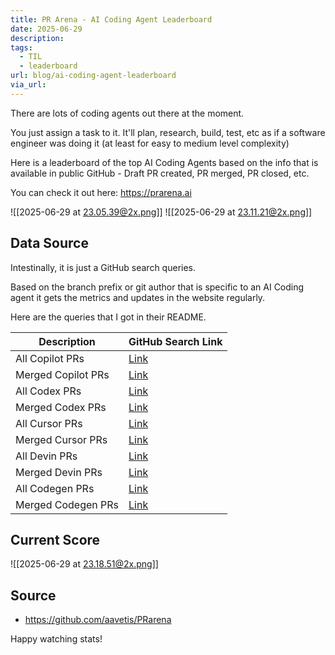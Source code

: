 ```yaml
---
title: PR Arena - AI Coding Agent Leaderboard
date: 2025-06-29
description: 
tags:
  - TIL
  - leaderboard
url: blog/ai-coding-agent-leaderboard
via_url:
---
```

There are lots of coding agents out there at the moment. 

You just assign a task to it. It'll plan, research, build, test, etc as if a software engineer was doing it (at least for easy to medium level complexity)

Here is a leaderboard of the top AI Coding Agents based on the info that is available in  public GitHub - Draft PR created, PR merged, PR closed, etc.

You can check it out here: https://prarena.ai

![[2025-06-29 at 23.05.39@2x.png]]
![[2025-06-29 at 23.11.21@2x.png]]
## Data Source
Intestinally, it is just a GitHub search queries.

Based on the branch prefix or git author that is specific to an AI Coding agent it gets the metrics and updates in the website regularly.

Here are the queries that I got in their README.

| Description        | GitHub Search Link                                                                                     |
| ------------------ | ------------------------------------------------------------------------------------------------------ |
| All Copilot PRs    | [Link](https://github.com/search?q=is:pr+head:copilot/&type=pullrequests)                              |
| Merged Copilot PRs | [Link](https://github.com/search?q=is:pr+head:copilot/+is:merged&type=pullrequests)                    |
| All Codex PRs      | [Link](https://github.com/search?q=is:pr+head:codex/&type=pullrequests)                                |
| Merged Codex PRs   | [Link](https://github.com/search?q=is:pr+head:codex/+is:merged&type=pullrequests)                      |
| All Cursor PRs     | [Link](https://github.com/search?q=is:pr+head:cursor/&type=pullrequests)                               |
| Merged Cursor PRs  | [Link](https://github.com/search?q=is:pr+head:cursor/+is:merged&type=pullrequests)                     |
| All Devin PRs      | [Link](https://github.com/search?q=is:pr+author:devin-ai-integration[bot]&type=pullrequests)           |
| Merged Devin PRs   | [Link](https://github.com/search?q=is:pr+author:devin-ai-integration[bot]+is:merged&type=pullrequests) |
| All Codegen PRs    | [Link](https://github.com/search?q=is:pr+author:codegen-sh[bot]&type=pullrequests)                     |
| Merged Codegen PRs | [Link](https://github.com/search?q=is:pr+author:codegen-sh[bot]+is:merged&type=pullrequests)           |

## Current Score

![[2025-06-29 at 23.18.51@2x.png]]

## Source
- https://github.com/aavetis/PRarena

Happy watching stats!